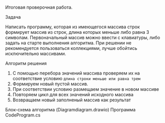 Итоговая проверочная работа.

Задача

Написать программу, которая из имеющегося массива строк формирует массив из строк, длина которых меньше либо равна 3 символам. Первоначальный массив можно ввести с клавиатуры, либо задать на старте выполнения алгоритма. При решении не рекомендуется пользоваться коллекциями, лучше обойтись исключительно массивами.

Алгоритм решения


1. C помощью перебора значений массива проверяем их на соответствие условию `длина строки меньше или равна трем`
2. Формируем новый пустой массив.
3. При соответствии условию размещаем значение в новом массиве
4. Повторяем цикл для всех значений исходного массива
5. Возвращаем новый заполненый массив как результат

Блок-схема алгоритма (Diagramdiagram.drawio)
Программа CodeProgram.cs
